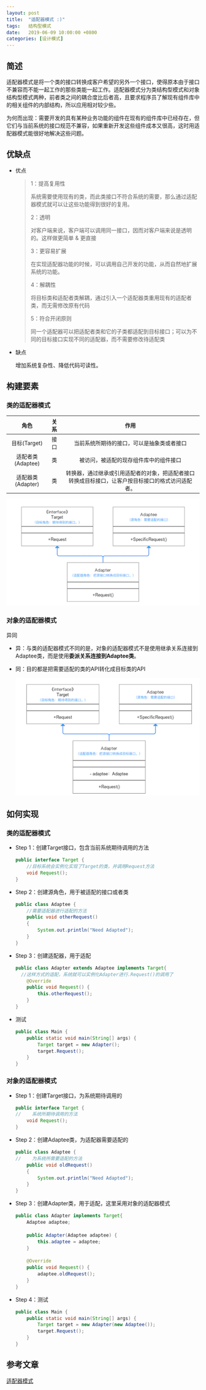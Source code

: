 ```yaml
---
layout: post
title:  "适配器模式 :)"
tags:   结构型模式
date:   2019-06-09 10:00:00 +0800
categories: [设计模式]
---
```


## 简述

适配器模式是将一个类的接口转换成客户希望的另外一个接口，使得原本由于接口不兼容而不能一起工作的那些类能一起工作。适配器模式分为类结构型模式和对象结构型模式两种，前者类之间的耦合度比后者高，且要求程序员了解现有组件库中的相关组件的内部结构，所以应用相对较少些。

为何而出现：需要开发的具有某种业务功能的组件在现有的组件库中已经存在，但它们与当前系统的接口规范不兼容，如果重新开发这些组件成本又很高，这时用适配器模式能很好地解决这些问题。

## 优缺点

- 优点

  >1：提高复用性
  >
  >系统需要使用现有的类，而此类接口不符合系统的需要，那么通过适配器模式就可以让这些功能得到很好的复用。
  >
  >2：透明
  >
  >对客户端来说，客户端可以调用同一接口，因而对客户端来说是透明的。这样做更简单 & 更直接
  >
  >3：更容易扩展
  >
  >在实现适配器功能的时候，可以调用自己开发的功能，从而自然地扩展系统的功能。
  >
  >4：解耦性
  >
  >将目标类和适配者类解耦，通过引入一个适配器类重用现有的适配者类，而无需修改原有代码
  >
  >5：符合开闭原则
  >
  >同一个适配器可以把适配者类和它的子类都适配到目标接口；可以为不同的目标接口实现不同的适配器，而不需要修改待适配类

- 缺点

  增加系统复杂性、降低代码可读性。

## 构建要素

### 类的适配器模式

|       角色        | 关系 |                             作用                             |
| :---------------: | :--: | :----------------------------------------------------------: |
|   目标(Target)    | 接口 |          当前系统所期待的接口，可以是抽象类或者接口          |
| 适配者类(Adaptee) |  类  |            被访问，被适配的现存组件库中的组件接口            |
| 适配器类(Adapter) |  类  | 转换器，通过继承或引用适配者的对象，把适配者接口转换成目标接口，让客户按目标接口的格式访问适配者。 |

![image-20201227142719750](https://raw.githubusercontent.com/ARP2019/ImageUpload/master/img/2020-12-12/image-20201227142719750.png)

### 对象的适配器模式

异同

- 异：与类的适配器模式不同的是，对象的适配器模式不是使用继承关系连接到Adaptee类，而是使用**委派关系连接到Adaptee类**。

- 同：目的都是把需要适配的类的API转化成目标类的API

  ![image-20201227144319233](https://raw.githubusercontent.com/ARP2019/ImageUpload/master/img/2020-12-12/image-20201227144319233.png)

## 如何实现

### 类的适配器模式

- Step 1：创建Target接口，包含当前系统期待调用的方法

  ```java
  public interface Target {
      //目标系统会实例化实现了Target的类，并调用Request方法
      void Request();
  }
  ```

- Step 2：创建源角色，用于被适配的接口或者类

  ```java
  public class Adaptee {
      //需要适配器进行适配的方法
      public void otherRequest()
      {
          System.out.println("Need Adapted");
      }
  }
  ```

- Step 3：创建适配器，用于适配

  ```java
  public class Adapter extends Adaptee implements Target{
  	//这样方式的适配，系统就可以实例化Adapter进行.Request()的调用了
      @Override
      public void Request() {
          this.otherRequest();
      }
  }
  ```

- 测试

  ```java
  public class Main {
      public static void main(String[] args) {
          Target target = new Adapter();
          target.Request();
      }
  }
  ```

### 对象的适配器模式

- Step 1：创建Target接口，为系统期待调用的

  ```java
  public interface Target {
  //    系统所期待调用的方法
      void Request();
  }
  ```

  

- Step 2：创建Adaptee类，为适配器需要适配的

  ```java
  public class Adaptee {
  //    为系统所需要适配的方法
      public void oldRequest()
      {
          System.out.println("Need Adapted");
      }
  }
  ```

  

- Step 3：创建Adapter类，用于适配，这里采用对象的适配器模式

  ```java
  public class Adapter implements Target{
      Adaptee adaptee;
  
      public Adapter(Adaptee adaptee) {
          this.adaptee = adaptee;
      }
  
      @Override
      public void Request() {
          adaptee.oldRequest();
      }
  }
  ```

  

- Step 4：测试

  ```java
  public class Main {
      public static void main(String[] args) {
          Target target = new Adapter(new Adaptee());
          target.Request();
      }
  }
  ```

## 参考文章

[适配器模式](https://www.jianshu.com/p/9d0575311214)